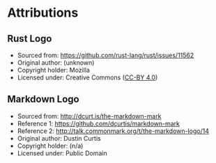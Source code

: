 Attributions
============



Rust Logo
---------
-	Sourced from:		https://github.com/rust-lang/rust/issues/11562
-	Original author:	(unknown)
-	Copyright holder:	Mozilla
-	Licensed under:		Creative Commons ([CC-BY 4.0](http://creativecommons.org/licenses/by/4.0/))


Markdown Logo
-------------
-	Sourced from:		http://dcurt.is/the-markdown-mark
-	Reference 1:		https://github.com/dcurtis/markdown-mark
-	Reference 2:		http://talk.commonmark.org/t/the-markdown-logo/14
-	Original author:	Dustin Curtis
-	Copyright holder:	(n/a)
-	Licensed under:		Public Domain

